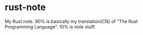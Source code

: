 # rust-note
My Rust note. 90% is basically my translation(CN) of "The Rust Programming Language". 10% is note stuff.

